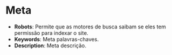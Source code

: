 # Meta

* **Robots**: Permite que as motores de busca saibam se eles tem permissão para indexar o site.
* **Keywords**: Meta palavras-chaves.
* **Description**: Meta descrição.